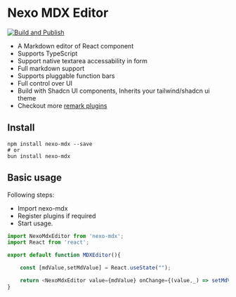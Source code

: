 # Nexo MDX Editor

[![Build and Publish](https://github.com/kanakkholwal/nexo-mdx/actions/workflows/npm-publish.yml/badge.svg)](https://github.com/kanakkholwal/nexo-mdx/actions/workflows/npm-publish.yml)

- A Markdown editor of React component
- Supports TypeScript
- Support native textarea accessability in form
- Full markdown support
- Supports pluggable function bars
- Full control over UI
- Build with Shadcn UI components, Inherits your tailwind/shadcn ui theme
- Checkout more [remark plugins](https://github.com/kanakkholwal/remark-plugins)

## Install

```shell
npm install nexo-mdx --save
# or
bun install nexo-mdx
```

## Basic usage

Following steps:

- Import nexo-mdx
- Register plugins if required
- Start usage.

```ts
import NexoMdxEditor from 'nexo-mdx';
import React from 'react';

export default function MDXEditor(){

    const [mdValue,setMdValue] = React.useState("");

    return <NexoMdxEditor value={mdValue} onChange={(value,_) => setMdValue(value)} />
}

```
